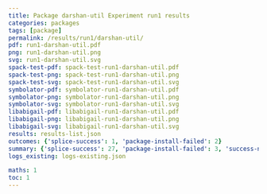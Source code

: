 ```yaml
---
title: Package darshan-util Experiment run1 results
categories: packages
tags: [package]
permalink: /results/run1/darshan-util/
pdf: run1-darshan-util.pdf
png: run1-darshan-util.png
svg: run1-darshan-util.svg
spack-test-pdf: spack-test-run1-darshan-util.pdf
spack-test-png: spack-test-run1-darshan-util.png
spack-test-svg: spack-test-run1-darshan-util.svg
symbolator-pdf: symbolator-run1-darshan-util.pdf
symbolator-png: symbolator-run1-darshan-util.png
symbolator-svg: symbolator-run1-darshan-util.svg
libabigail-pdf: libabigail-run1-darshan-util.pdf
libabigail-png: libabigail-run1-darshan-util.png
libabigail-svg: libabigail-run1-darshan-util.svg
results: results-list.json
outcomes: {'splice-success': 1, 'package-install-failed': 2}
summary: {'splice-success': 27, 'package-install-failed': 3, 'success-no-prediction': 0, 'predictions': {'spack-test': 27, 'symbolator': 18, 'libabigail': 18}, 'no-results-generated': 0, 'results-generated': 12, 'total-runs': 12}
logs_existing: logs-existing.json

maths: 1
toc: 1
---
```

